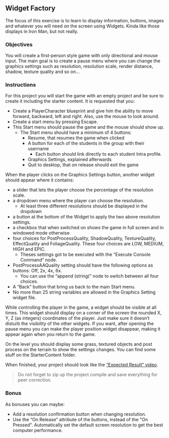 ## Widget Factory

The focus of this exercise is to learn to display information, buttons, images and whatever you will need on the screen using Widgets. Kinda like those displays in Iron Man, but not really.

### Objectives

You will create a first-person style game with only directional and mouse input. The main goal is to create a pause menu where you can change the graphics settings such as resolution, resolution scale, render distance, shadow, texture quality and so on…

### Instructions

For this project you will start the game with an empty project and be sure to create it including the starter content. It is requested that you:

- Create a PlayerCharacter blueprint and give him the ability to move forward, backward, left and right. Also, use the mouse to look around.
- Create a start menu by pressing Escape.
- This Start menu should pause the game and the mouse should show up.
  - The Start menu should have a minimum of 4 buttons:
    - Resume, that resumes the game when clicked
    - A button for each of the students in the group with their username
      - Each button should link directly to each student Intra profile.
    - Graphics Settings, explained afterwards
    - Quit to desktop, that on release should exit the game

When the player clicks on the Graphics Settings button, another widget should appear where it contains:

- a slider that lets the player choose the percentage of the resolution scale.
- a dropdown menu where the player can choose the resolution.
  - At least three different resolutions should be displayed in the dropdown
- a button at the bottom of the Widget to apply the two above resolution settings.
- a checkbox that when switched on shows the game in full screen and in windowed mode otherwise
- four choices for PostProcessQuality, ShadowQuality, TextureQuality, EffectQuality and FoliageQuality. These four choices are LOW, MEDIUM, HIGH and EPIC.
  - Theses settings got to be executed with the “Execute Console Command” node.
- PostProcessAAQuality setting should have the following options as buttons: Off, 2x, 4x, 6x.
  - You can use the “append (string)” node to switch between all four choices.
- A “Back” button that bring us back to the main Start menu.
- No more than 25 string variables are allowed in the Graphics Setting widget file.

While controlling the player in the game, a widget should be visible at all times. This widget should display on a corner of the screen the rounded X, Y, Z (as integers) coordinates of the player. Just make sure it doesn’t disturb the visibility of the other widgets. If you want, after opening the pause menu you can make the player position widget disappear, making it appear again when you return to the game.

On the level you should display some grass, textured objects and post process on the terrain to show the settings changes. You can find some stuff on the StarterContent folder.

When finished, your project should look like the [“Expected Result” video](https://youtu.be/0v-spQJwDwM).

> Do not forget to zip up the project compile and save everything for peer correction.

### Bonus

As bonuses you can maybe:

- Add a resolution confirmation button when changing resolution.
- Use the “On Release” attribute of the buttons, instead of the "On Pressed".
  Automatically set the default screen resolution to get the best computer performance.
